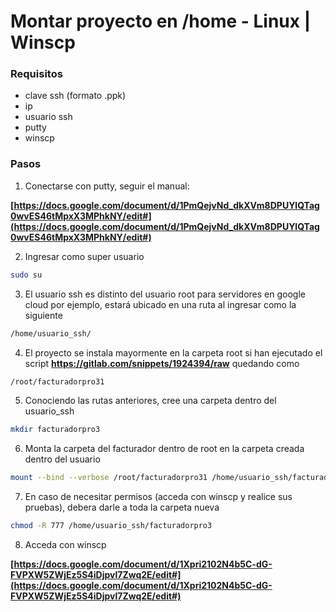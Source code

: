 # Montar proyecto en /home  -  Linux | Winscp
 

### Requisitos

- clave ssh (formato .ppk)
- ip
- usuario ssh
- putty
- winscp

### Pasos

1. Conectarse con putty, seguir el manual:

**[https://docs.google.com/document/d/1PmQejvNd_dkXVm8DPUYlQTag0wvES46tMpxX3MPhkNY/edit#](https://docs.google.com/document/d/1PmQejvNd_dkXVm8DPUYlQTag0wvES46tMpxX3MPhkNY/edit#)**


2. Ingresar como super usuario
```bash
sudo su
```

3. El usuario ssh es distinto del usuario root para servidores en google cloud por ejemplo, estará ubicado en una ruta al ingresar como la siguiente

```bash
/home/usuario_ssh/
```

4. El proyecto se instala mayormente en la carpeta root si han ejecutado el script **https://gitlab.com/snippets/1924394/raw** quedando como

```bash
/root/facturadorpro31
```

5. Conociendo las rutas anteriores, cree una carpeta dentro del usuario_ssh

```bash
mkdir facturadorpro3
```

6. Monta la carpeta del facturador dentro de root en la carpeta creada dentro del usuario

```bash
mount --bind --verbose /root/facturadorpro31 /home/usuario_ssh/facturadorpro3/
```

7. En caso de necesitar permisos (acceda con winscp y realice sus pruebas), debera darle a toda la carpeta nueva

```bash
chmod -R 777 /home/usuario_ssh/facturadorpro3
```

8. Acceda con winscp

**[https://docs.google.com/document/d/1Xpri2102N4b5C-dG-FVPXW5ZWjEz5S4iDjpvl7Zwq2E/edit#](https://docs.google.com/document/d/1Xpri2102N4b5C-dG-FVPXW5ZWjEz5S4iDjpvl7Zwq2E/edit#)**


